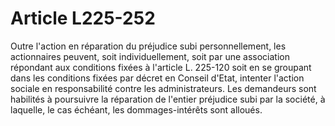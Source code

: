 # Article L225-252

Outre l'action en réparation du préjudice subi personnellement, les actionnaires peuvent, soit individuellement, soit par une association répondant aux conditions fixées à l'article L. 225-120 soit en se groupant dans les conditions fixées par décret en Conseil d'Etat, intenter l'action sociale en responsabilité contre les administrateurs. Les demandeurs sont habilités à poursuivre la réparation de l'entier préjudice subi par la société, à laquelle, le cas échéant, les dommages-intérêts sont alloués.
